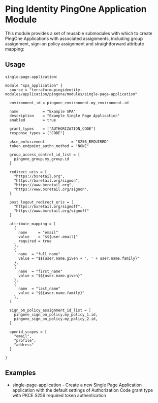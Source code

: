 # Ping Identity PingOne Application Module

This module provides a set of reusable submodules with which to create PingOne Applications with associated assignments, including group assignment, sign-on policy assignment and straightforward attribute mapping:

## Usage

`single-page-application`:

```hcl
module "spa_application" {
  source = "terraform-pingidentity-modules/application/pingone/modules/single-page-application"

  environment_id = pingone_environment.my_environment.id

  name           = "Example SPA"
  description    = "Example Single Page Application"
  enabled        = true

  grant_types    = ["AUTHORIZATION_CODE"]
  response_types = ["CODE"]

  pkce_enforcement            = "S256_REQUIRED"
  token_endpoint_authn_method = "NONE"
  
  group_access_control_id_list = [
    pingone_group.my_group.id
  ]
  
  redirect_uris = [
    "https://bxretail.org",
    "https://bxretail.org/signon",
    "https://www.bxretail.org",
    "https://www.bxretail.org/signon",
  ]
  
  post_logout_redirect_uris = [
    "https://bxretail.org/signoff",
    "https://www.bxretail.org/signoff"
  ]

  attribute_mapping = [
    {
      name     = "email"
      value    = "$${user.email}"
      required = true
    },
    {
      name  = "full_name"
      value = "$${user.name.given + ', ' + user.name.family}"
    },
    {
      name  = "first_name"
      value = "$${user.name.given}"
    },
    {
      name  = "last_name"
      value = "$${user.name.family}"
    },
  ]

  sign_on_policy_assignment_id_list = [
    pingone_sign_on_policy.my_policy_1.id,
    pingone_sign_on_policy.my_policy_2.id,
  ]

  openid_scopes = [
    "email",
    "profile",
    "address"
  ]

}
```

## Examples

- single-page-application - Create a new Single Page Application application with the default settings of Authorization Code grant type with PKCE S256 required token authentication
